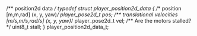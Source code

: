 /** position2d data */
typedef struct player_position2d_data
{
  /** position [m,m,rad] (x, y, yaw)*/
  player_pose2d_t pos;
  /** translational velocities [m/s,m/s,rad/s] (x, y, yaw)*/
  player_pose2d_t vel;
  /** Are the motors stalled? */
  uint8_t stall;
} player_position2d_data_t;
